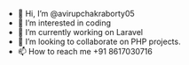 - 👋 Hi, I’m @avirupchakraborty05
- 👀 I’m interested in coding
- 🌱 I’m currently working on Laravel
- 💞️ I’m looking to collaborate on PHP projects.
- 📫 How to reach me +91 8617030716

<!---
avirupchakraborty05/avirupchakraborty05 is a ✨ special ✨ repository because its `README.md` (this file) appears on your GitHub profile.
You can click the Preview link to take a look at your changes.
--->
